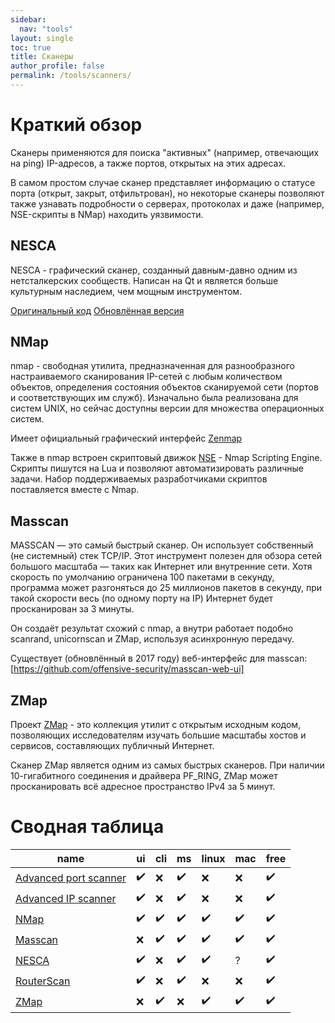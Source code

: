 ```yaml
---
sidebar:
  nav: "tools"
layout: single
toc: true
title: Сканеры
author_profile: false
permalink: /tools/scanners/
---
```


# Краткий обзор

Сканеры применяются для поиска "активных" (например, отвечающих на ping) IP-адресов, а также портов, открытых на этих адресах.

В самом простом случае сканер представляет информацию о статусе порта (открыт, закрыт, отфильтрован), но некоторые сканеры позволяют также узнавать подробности о серверах, протоколах и даже (например, NSE-скрипты в NMap) находить уязвимости.

## NESCA

NESCA - графический сканер, созданный давным-давно одним из нетсталкерских сообществ. Написан на Qt и является больше культурным наследием, чем мощным инструментом.

[Оригинальный код](https://github.com/pantyusha/nesca)
[Обновлённая версия](https://github.com/uis246/nesca)

## NMap

nmap - свободная утилита, предназначенная для разнообразного настраиваемого сканирования IP-сетей с любым количеством объектов, определения состояния объектов сканируемой сети (портов и соответствующих им служб). Изначально была реализована для систем UNIX, но сейчас доступны версии для множества операционных систем.

Имеет официальный графический интерфейс [Zenmap](https://nmap.org/zenmap/)

Также в nmap встроен скриптовый движок [NSE](https://nmap.org/man/ru/man-nse.html) - Nmap Scripting Engine. Скрипты пишутся на Lua и позволяют автоматизировать различные задачи. Набор поддерживаемых разработчиками скриптов поставляется вместе с Nmap.

## Masscan

MASSCAN — это самый быстрый сканер. Он использует собственный (не системный) стек TCP/IP. Этот инструмент полезен для обзора сетей большого масштаба — таких как Интернет или внутренние сети. Хотя скорость по умолчанию ограничена 100 пакетами в секунду, программа может разгоняться до 25 миллионов пакетов в секунду, при такой скорости весь (по одному порту на IP) Интернет будет просканирован за 3 минуты.

Он создаёт результат схожий с nmap, а внутри работает подобно scanrand, unicornscan и ZMap, используя асинхронную передачу.

Существует (обновлённый в 2017 году) веб-интерфейс для masscan: [https://github.com/offensive-security/masscan-web-ui]

## ZMap

Проект [ZMap](https://zmap.io/) - это коллекция утилит с открытым исходным кодом, позволяющих исследователям изучать большие масштабы хостов и сервисов, составляющих публичный Интернет.

Сканер ZMap является одним из самых быстрых сканеров. При наличии 10-гигабитного соединения и драйвера PF_RING, ZMap может просканировать всё адресное пространство IPv4 за 5 минут. 


# Сводная таблица

| name | ui | cli | ms | linux | mac | free |
|---|---|---|---|---|---|---|
| [Advanced port scanner](https://www.advanced-port-scanner.com/ru/) | ✔️ | ❌ | ✔️ | ❌ | ❌ | ✔️ |
| [Advanced IP scanner](https://www.advanced-ip-scanner.com/ru/) | ✔️ | ❌  | ✔️ | ❌ | ❌ | ✔️ |
| [NMap](https://nmap.org/) | ✔️ | ✔️  | ✔️ | ✔️ | ✔️ | ✔️ |
| [Masscan](https://github.com/robertdavidgraham/masscan) | ❌ | ✔️ | ✔️ | ✔️ | ✔️ | ✔️ |
| [NESCA](https://github.com/uis246/nesca) | ✔️ | ❌  | ✔️ | ✔️ | ? | ✔️ |
| [RouterScan](http://stascorp.com/load/1-1-0-56) | ✔️ | ❌  | ✔️ | ❌ | ❌ | ✔️ |
| [ZMap](https://zmap.io/) | ❌ | ✔️ | ❌ | ✔️ | ✔️ | ✔️ |